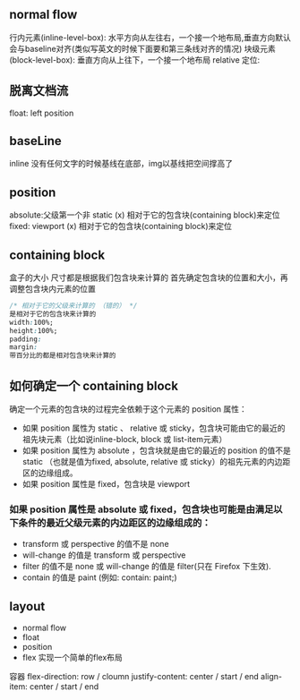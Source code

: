 ## normal flow
行内元素(inline-level-box): 水平方向从左往右，一个接一个地布局,垂直方向默认会与baseline对齐(类似写英文的时候下面要和第三条线对齐的情况)
块级元素(block-level-box): 垂直方向从上往下，一个接一个地布局
relative 定位: 

## 脱离文档流
  float: left position


## baseLine
inline 没有任何文字的时候基线在底部，img以基线把空间撑高了

## position
absolute:父级第一个非 static (x)      相对于它的包含块(containing block)来定位
fixed: viewport (x)     相对于它的包含块(containing block)来定位


## containing block
盒子的大小 尺寸都是根据我们包含块来计算的
首先确定包含块的位置和大小，再调整包含块内元素的位置

```css
/* 相对于它的父级来计算的 （错的） */
是相对于它的包含块来计算的
width:100%;
height:100%;
padding:
margin:
带百分比的都是相对包含块来计算的
```

## 如何确定一个 containing block

确定一个元素的包含块的过程完全依赖于这个元素的 position 属性：

- 如果 position 属性为 static 、 relative 或 sticky，包含块可能由它的最近的祖先块元素（比如说inline-block, block 或 list-item元素）
- 如果 position 属性为 absolute ，包含块就是由它的最近的 position 的值不是 static （也就是值为fixed, absolute, relative 或 sticky）的祖先元素的内边距区的边缘组成。
- 如果 position 属性是 fixed，包含块是 viewport
### 如果 position 属性是 absolute 或 fixed，包含块也可能是由满足以下条件的最近父级元素的内边距区的边缘组成的：
- transform 或 perspective 的值不是 none
- will-change 的值是 transform 或 perspective
- filter 的值不是 none 或 will-change 的值是 filter(只在 Firefox 下生效).
- contain 的值是 paint (例如: contain: paint;)

## layout

- normal flow
- float
- position
- flex
实现一个简单的flex布局

容器
flex-direction: row / cloumn
justify-content: center / start / end
align-item: center / start / end